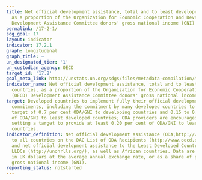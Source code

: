 ```yaml
---
title: Net official development assistance, total and to least developed countries,
  as a proportion of the Organization for Economic Cooperation and Development (OECD)
  Development Assistance Committee donors' gross national income (GNI)
permalink: /17-2-1/
sdg_goal: 17
layout: indicator
indicator: 17.2.1
graph: longitudinal
graph_title: ~
un_designated_tier: '1'
un_custodian_agency: OECD
target_id: '17.2'
goal_meta_link: http://unstats.un.org/sdgs/files/metadata-compilation/Metadata-Goal-17.pdf
indicator_name: Net official development assistance, total and to least developed
  countries, as a proportion of the Organization for Economic Cooperation and Development
  (OECD) Development Assistance Committee donors' gross national income (GNI)
target: Developed countries to implement fully their official development assistance
  commitments, including the commitment by many developed countries to achieve the
  target of 0.7 per cent ODA/GNI to developing countries and 0.15 to 0.20 per cent
  of ODA/GNI to least developed countries; ODA providers are encouraged to consider
  setting a target to provide at least 0.20 per cent of ODA/GNI to least developed
  countries.
indicator_definition: Net official development assistance (ODA;http://www.oecd.org/dac/dac-glossary.htm#ODA)
  to all countries on the DAC List of ODA Recipients (http://www.oecd.org/dac/dac-glossary.htm#DAC_List)
  and net official development assistance to the Least Developed Countries, SIDS and
  LLDCs (http://unohrlls.org/), as well as African countries. Data are usually expressed
  in UK dollars at the average annual exchange rate, or as a share of provider countries'
  gross national income (GNI).
reporting_status: notstarted
---
```


